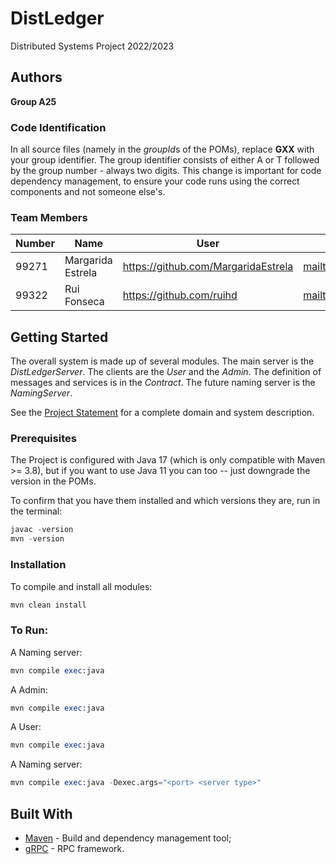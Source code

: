 # DistLedger

Distributed Systems Project 2022/2023

## Authors


**Group A25**

### Code Identification

In all source files (namely in the *groupId*s of the POMs), replace __GXX__ with your group identifier. The group
identifier consists of either A or T followed by the group number - always two digits. This change is important for 
code dependency management, to ensure your code runs using the correct components and not someone else's.

### Team Members


| Number | Name              | User                                  | Email                                         |
|--------|-------------------|---------------------------------------|-----------------------------------------------|
| 99271  | Margarida Estrela | <https://github.com/MargaridaEstrela> | <mailto:margariaestrela@tecnico.ulisboa.pt>   |
| 99322  | Rui Fonseca       | <https://github.com/ruihd>            | <mailto:rui.f.fonseca@tecnico.ulisboa.pt>     |

## Getting Started

The overall system is made up of several modules. The main server is the _DistLedgerServer_. The clients are the _User_ 
and the _Admin_. The definition of messages and services is in the _Contract_. The future naming server
is the _NamingServer_.

See the [Project Statement](https://github.com/tecnico-distsys/DistLedger) for a complete domain and system description.

### Prerequisites

The Project is configured with Java 17 (which is only compatible with Maven >= 3.8), but if you want to use Java 11 you
can too -- just downgrade the version in the POMs.

To confirm that you have them installed and which versions they are, run in the terminal:

```s
javac -version
mvn -version
```

### Installation

To compile and install all modules:

```s
mvn clean install
```

### To Run:

A Naming server: 
```s
mvn compile exec:java
```
A Admin:
```s
mvn compile exec:java
```
A User:
```s
mvn compile exec:java
```
A Naming server:
```s
mvn compile exec:java -Dexec.args="<port> <server type>"
```

## Built With

* [Maven](https://maven.apache.org/) - Build and dependency management tool;
* [gRPC](https://grpc.io/) - RPC framework.
